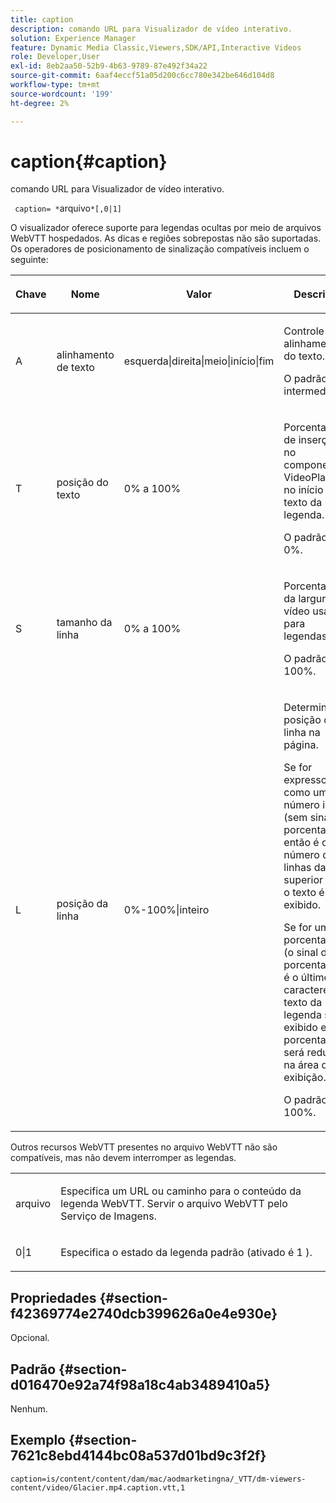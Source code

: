 ```yaml
---
title: caption
description: comando URL para Visualizador de vídeo interativo.
solution: Experience Manager
feature: Dynamic Media Classic,Viewers,SDK/API,Interactive Videos
role: Developer,User
exl-id: 8eb2aa50-52b9-4b63-9789-87e492f34a22
source-git-commit: 6aaf4eccf51a05d200c6cc780e342be646d104d8
workflow-type: tm+mt
source-wordcount: '199'
ht-degree: 2%

---
```


# caption{#caption}

comando URL para Visualizador de vídeo interativo.

` caption= *`arquivo`*[,0|1]`

O visualizador oferece suporte para legendas ocultas por meio de arquivos WebVTT hospedados. As dicas e regiões sobrepostas não são suportadas. Os operadores de posicionamento de sinalização compatíveis incluem o seguinte:

<table id="table_62D89A06EC9E4E7983D1F26A2C85A621"> 
 <thead> 
  <tr> 
   <th colname="col1" class="entry"> <p>Chave </p> </th> 
   <th colname="col2" class="entry"> <p>Nome </p> </th> 
   <th colname="col3" class="entry"> <p>Valor </p> </th> 
   <th colname="col4" class="entry"> <p>Descrição </p> </th> 
  </tr> 
 </thead>
 <tbody> 
  <tr> 
   <td colname="col1"> <p> <span class="codeph"> A  </span> </p> </td> 
   <td colname="col2"> <p>alinhamento de texto </p> </td> 
   <td colname="col3"> <p> <span class="codeph"> esquerda|direita|meio|início|fim  </span> </p> </td> 
   <td colname="col4"> <p> Controle o alinhamento do texto. </p> <p>O padrão é <span class="codeph"> intermediário </span>. </p> </td> 
  </tr> 
  <tr> 
   <td colname="col1"> <p> <span class="codeph"> T  </span> </p> </td> 
   <td colname="col2"> <p>posição do texto </p> </td> 
   <td colname="col3"> <p> 0% a 100% </p> </td> 
   <td colname="col4"> <p> Porcentagem de inserção no componente VideoPlayer no início do texto da legenda. </p> <p>O padrão é 0%. </p> </td> 
  </tr> 
  <tr> 
   <td colname="col1"> <p> <span class="codeph"> S  </span> </p> </td> 
   <td colname="col2"> <p>tamanho da linha </p> </td> 
   <td colname="col3"> <p> 0% a 100% </p> </td> 
   <td colname="col4"> <p> Porcentagem da largura do vídeo usada para legendas. </p> <p>O padrão é 100%. </p> </td> 
  </tr> 
  <tr> 
   <td colname="col1"> <p> <span class="codeph"> L  </span> </p> </td> 
   <td colname="col2"> <p>posição da linha </p> </td> 
   <td colname="col3"> <p> 0%-100%|inteiro </p> </td> 
   <td colname="col4"> <p> Determina a posição da linha na página. </p> <p>Se for expresso como um número inteiro (sem sinal de porcentagem), então é o número de linhas da parte superior onde o texto é exibido. </p> <p>Se for uma porcentagem (o sinal de porcentagem é o último caractere), o texto da legenda será exibido e essa porcentagem será reduzida na área de exibição. </p> <p>O padrão é 100%. </p> </td> 
  </tr> 
 </tbody> 
</table>

Outros recursos WebVTT presentes no arquivo WebVTT não são compatíveis, mas não devem interromper as legendas.

<table id="table_A5BB1C08DA4B425DBD0356C7D3693E75"> 
 <tbody> 
  <tr> 
   <td colname="col1"> <p> <span class="codeph"> <span class="varname"> arquivo  </span> </span> </p> </td> 
   <td colname="col2"> <p> Especifica um URL ou caminho para o conteúdo da legenda WebVTT. Servir o arquivo WebVTT pelo Serviço de Imagens. </p> </td> 
  </tr> 
  <tr> 
   <td colname="col1"> <p> <span class="codeph"> 0|1  </span> </p> </td> 
   <td colname="col2"> <p> Especifica o estado da legenda padrão (ativado é <span class="codeph"> 1 </span>). </p> </td> 
  </tr> 
 </tbody> 
</table>

## Propriedades {#section-f42369774e2740dcb399626a0e4e930e}

Opcional.

## Padrão {#section-d016470e92a74f98a18c4ab3489410a5}

Nenhum.

## Exemplo {#section-7621c8ebd4144bc08a537d01bd9c3f2f}

```
caption=is/content/content/dam/mac/aodmarketingna/_VTT/dm-viewers-content/video/Glacier.mp4.caption.vtt,1
```
